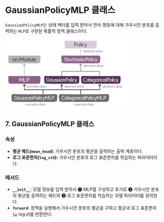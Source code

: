 # GaussianPolicyMLP 클래스
`GaussianPolicyMLP`는 상태 벡터를 입력 받아서 연속 행동에 대해 가우시안 분포를 출력하는 `MLP`로 구현된 확률적 정책 클래스이다.

![정책 클래스의 구성도](img/class_diagram.png)

## 7. GaussianPolicyMLP 클래스

### 속성
* **평균 헤드(`mean_head`)**: 가우시안 분포의 평균을 출력하는 출력 계층이다.
* **로그 표준편차(`log_std`):** 가우시안 분포의 로그 표준편차를 학습하는 파라미터이다.

### 메서드
* **`__init__`**: 모델 정보를 입력 받아서 ➊ MLP를 구성하고 추가로 ➋ 가우시안 분포의 평균을 출력하는 헤드와 ➌ 로그 표준편차를 학습하는 모델 파라미터를 정의한다.
* **`forward`**: 정책을 실행해서 가우시안 분포의 평균을 구하고 평균과 로그 표준편차 $(𝜇, \log 𝜎)$를 반환한다.